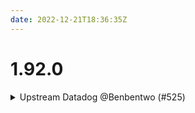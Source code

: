 ```yaml
---
date: 2022-12-21T18:36:35Z
---
```


# 1.92.0

<details>
  <summary>Upstream Datadog @Benbentwo (#525)</summary>

### what
* Datadog updates
* New `datadog-configuration` component for setting up share functions and making codebase more dry


</details>